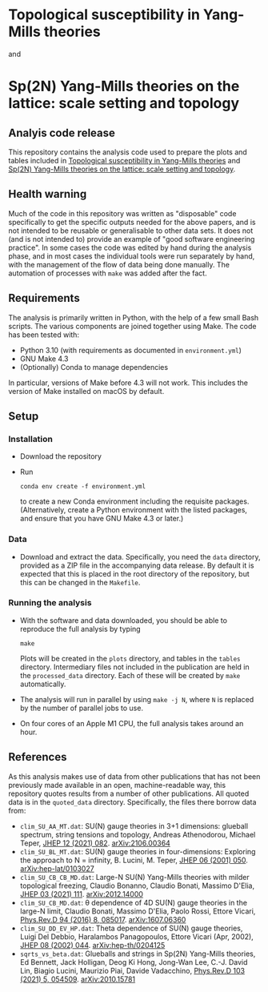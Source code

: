 # Topological susceptibility in Yang-Mills theories
and
# Sp(2N) Yang-Mills theories on the lattice: scale setting and topology

## Analyis code release

This repository contains the analysis code used to prepare the plots and tables
included in [Topological susceptibility in Yang-Mills theories][short-paper] and
[Sp(2N) Yang-Mills theories on the lattice: scale setting and topology][long-paper].

## Health warning

Much of the code in this repository was written as "disposable" code specifically to
get the specific outputs needed for the above papers, and is not intended to be reusable
or generalisable to other data sets.
It does not (and is not intended to) provide an example of "good software engineering practice".
In some cases the code was edited by hand during the analysis phase, and in most cases the 
individual tools were run separately by hand, with the management of the flow of data being done
manually. The automation of processes with `make` was added after the fact. 

## Requirements

The analysis is primarily written in Python, with the help of a few small Bash scripts.
The various components are joined together using Make. The code has been tested with:

* Python 3.10 (with requirements as documented in `environment.yml`)
* GNU Make 4.3
* (Optionally) Conda to manage dependencies

In particular, versions of Make before 4.3 will not work. This includes the
version of Make installed on macOS by default.

## Setup

### Installation

* Download the repository
* Run

      conda env create -f environment.yml

  to create a new Conda environment including the requisite packages.
  (Alternatively, create a Python environment with the listed packages, and
  ensure that you have GNU Make 4.3 or later.)

### Data

* Download and extract the data. Specifically, you need the `data` directory,
  provided as a ZIP file in the accompanying data release. By default it is
  expected that this is placed in the root directory of the repository,
  but this can be changed in the `Makefile`.

### Running the analysis

* With the software and data downloaded, you should be able to reproduce the
  full analysis by typing

      make

  Plots will be created in the `plots` directory, and tables in the `tables`
  directory. Intermediary files not included in the publication are held in
  the `processed_data` directory. Each of these will be created by `make`
  automatically.
* The analysis will run in parallel by using `make -j N`, where `N` is replaced
  by the number of parallel jobs to use.
* On four cores of an Apple M1 CPU, the full analysis takes around an hour.

## References

As this analysis makes use of data from other publications that has not been
previously made available in an open, machine-readable way, this repository
quotes results from a number of other publications. All quoted data is in the
`quoted_data` directory. Specifically, the files there borrow data from:

* `clim_SU_AA_MT.dat`: SU(N) gauge theories in 3+1 dimensions: glueball spectrum, string tensions and topology, Andreas Athenodorou, Michael Teper, [JHEP 12 (2021) 082][athenodorou-teper]. [arXiv:2106.00364](https://arxiv.org/2106.00364)
* `clim_SU_BL_MT.dat`: SU(N) gauge theories in four-dimensions: Exploring the approach to N = infinity, B. Lucini, M. Teper, [JHEP 06 (2001) 050](https://doi.org/10.1088/1126-6708/2001/06/050). [arXiv:hep-lat/0103027](https://arxiv.org/abs/hep-lat/0103027)
* `clim_SU_CB_CB_MD.dat`: Large-N SU(N) Yang-Mills theories with milder topological freezing, Claudio Bonanno, Claudio Bonati, Massimo D'Elia, [JHEP 03 (2021) 111](https://doi.org/10.1007/JHEP03(2021)111). [arXiv:2012.14000](https://arxiv.org/abs/2012.14000)
* `clim_SU_CB_MD.dat`: θ dependence of 4D SU(N) gauge theories in the large-N limit, Claudio Bonati, Massimo D'Elia, Paolo Rossi, Ettore Vicari, [Phys.Rev.D 94 (2016) 8, 085017](https://arxiv.org/abs/1607.06360). [arXiv:1607.06360](https://arxiv.org/abs/1607.06360)
* `clim_SU_DD_EV_HP.dat`: Theta dependence of SU(N) gauge theories, Luigi Del Debbio, Haralambos Panagopoulos, Ettore Vicari (Apr, 2002), [JHEP 08 (2002) 044](https://doi.org/10.1088/1126-6708/2002/08/044). [arXiv:hep-th/0204125](https://arxiv.org/abs/hep-th/0204125)
* `sqrts_vs_beta.dat`: Glueballs and strings in Sp(2N) Yang-Mills theories, Ed Bennett, Jack Holligan, Deog Ki Hong, Jong-Wan Lee, C.-J. David Lin, Biagio Lucini, Maurizio Piai, Davide Vadacchino, [Phys.Rev.D 103 (2021) 5, 054509](https://doi.org/10.1103/PhysRevD.103.054509). [arXiv:2010.15781](https://arxiv.org/abs/2010.15781)


[long-paper]: https://arxiv.org/abs/2205.09364
[short-paper]: https://arxiv.org/abs/2205.09254
[athenodorou-teper]: https://doi.org/10.1007/JHEP12(2021)082
